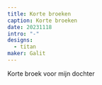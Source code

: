 ```yaml
---
title: Korte broeken
caption: Korte broeken
date: 20231118
intro: "-"
designs:
  - titan
maker: Galit
---
```


Korte broek voor mijn dochter
